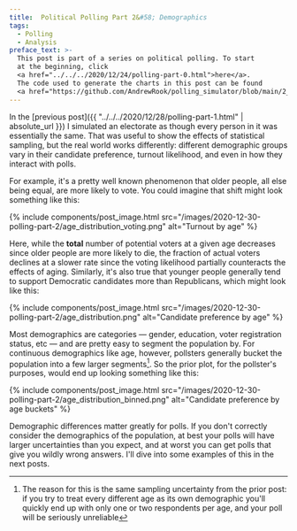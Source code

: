 ```yaml
---
title:  Political Polling Part 2&#58; Demographics
tags:
  - Polling
  - Analysis
preface_text: >-
  This post is part of a series on political polling. To start 
  at the beginning, click 
  <a href="../../../2020/12/24/polling-part-0.html">here</a>.
  The code used to generate the charts in this post can be found
  <a href="https://github.com/AndrewRook/polling_simulator/blob/main/2_demographics.ipynb">here</a>.
---
```


In the [previous post]({{ "../../../2020/12/28/polling-part-1.html" | absolute_url }}) I
simulated an electorate as though every person in it was essentially
the same. That was useful to show the effects of
statistical sampling, but the real world works differently: different
demographic groups vary in their candidate preference, turnout likelihood,
and even in how they interact with polls.

<!--more-->

For example, it's a pretty well known phenomenon that older people,
all else being equal, are more likely to vote. You could imagine that shift might look something like
this:

{% include components/post_image.html 
    src="/images/2020-12-30-polling-part-2/age_distribution_voting.png"
    alt="Turnout by age"
%}

Here, while the **total** number of potential voters at a given age decreases 
since older people are more likely to die, the fraction of actual voters declines at a slower
rate since the voting likelihood partially counteracts the effects of aging.
Similarly, it's also true that younger people generally tend to support Democratic candidates more than
Republicans, which might look like this:


{% include components/post_image.html 
    src="/images/2020-12-30-polling-part-2/age_distribution.png"
    alt="Candidate preference by age"
%}

Most demographics are categories — gender, education, voter registration status, etc —
and are pretty easy to segment the population by. For continuous 
demographics like age, however, pollsters generally bucket the population
into a few larger segments[^sampling]. So the prior plot, for the
pollster's purposes, would end up looking something like this:

{% include components/post_image.html 
    src="/images/2020-12-30-polling-part-2/age_distribution_binned.png"
    alt="Candidate preference by age buckets"
%}

Demographic differences matter greatly for polls. If you don't correctly 
consider the demographics of the
population, at best your polls will have larger uncertainties than
you expect, and at worst you can get polls that give you wildly wrong
answers. 
I'll dive into some examples of this in the next posts.  

[^sampling]:
    The reason for this is the same sampling uncertainty from the
    prior post: if you try to treat every different age as its own
    demographic you'll quickly end up with only one or two respondents
    per age, and your poll will be seriously unreliable